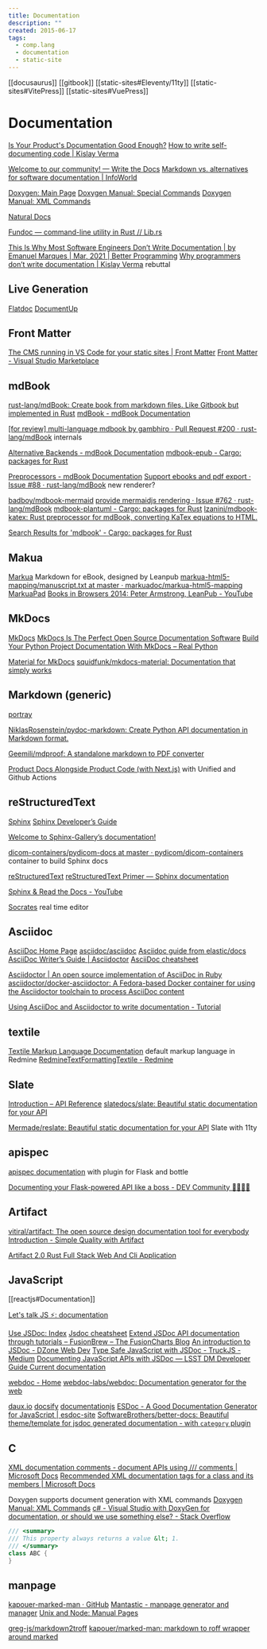 ```yaml
---
title: Documentation
description: ""
created: 2015-06-17
tags:
  - comp.lang
  - documentation
  - static-site
---
```


[[docusaurus]]
[[gitbook]]
[[static-sites#Eleventy/11ty]]
[[static-sites#VitePress]]
[[static-sites#VuePress]]

# Documentation

[Is Your Product's Documentation Good Enough?](http://www.sitepoint.com/products-documentation-good-enough/)
[How to write self-documenting code | Kislay Verma](https://kislayverma.com/programming/how-to-write-self-documenting-code/)

[Welcome to our community! — Write the Docs](http://www.writethedocs.org/)
[Markdown vs. alternatives for software documentation | InfoWorld](https://www.infoworld.com/article/3336202/application-development/markdown-vs-alternatives-for-software-documentation.html)

[Doxygen: Main Page](https://www.doxygen.nl/index.html)
[Doxygen Manual: Special Commands](https://www.doxygen.nl/manual/commands.html)
[Doxygen Manual: XML Commands](https://www.doxygen.nl/manual/xmlcmds.html)

[Natural Docs](http://www.naturaldocs.org/)

[Fundoc — command-line utility in Rust // Lib.rs](https://lib.rs/crates/fundoc)

[This Is Why Most Software Engineers Don’t Write Documentation | by Emanuel Marques | Mar, 2021 | Better Programming](https://betterprogramming.pub/this-is-why-most-software-engineers-dont-write-documentation-670ceecb6a21)
[Why programmers don’t write documentation | Kislay Verma](https://kislayverma.com/programming/why-programmers-dont-write-documentation/) rebuttal

## Live Generation

[Flatdoc](http://ricostacruz.com/flatdoc/)
[DocumentUp](http://documentup.com/jeromegn/documentup)

## Front Matter

[The CMS running in VS Code for your static sites | Front Matter](https://frontmatter.codes/)
[Front Matter - Visual Studio Marketplace](https://marketplace.visualstudio.com/items?itemName=eliostruyf.vscode-front-matter)

## mdBook

[rust-lang/mdBook: Create book from markdown files. Like Gitbook but implemented in Rust](https://github.com/rust-lang/mdbook)
[mdBook - mdBook Documentation](https://rust-lang.github.io/mdBook/)

[[for review] multi-language mdbook by gambhiro · Pull Request #200 · rust-lang/mdBook](https://github.com/rust-lang/mdBook/pull/200) internals

[Alternative Backends - mdBook Documentation](https://rust-lang.github.io/mdBook/for_developers/backends.html)
[mdbook-epub - Cargo: packages for Rust](https://crates.io/crates/mdbook-epub)

[Preprocessors - mdBook Documentation](https://rust-lang.github.io/mdBook/for_developers/preprocessors.html)
[Support ebooks and pdf export · Issue #88 · rust-lang/mdBook](https://github.com/rust-lang/mdBook/issues/88) new renderer?

[badboy/mdbook-mermaid](https://github.com/badboy/mdbook-mermaid)
[provide mermaidjs rendering · Issue #762 · rust-lang/mdBook](https://github.com/rust-lang/mdBook/issues/762)
[mdbook-plantuml - Cargo: packages for Rust](https://crates.io/crates/mdbook-plantuml)
[lzanini/mdbook-katex: Rust preprocessor for mdBook, converting KaTex equations to HTML.](https://github.com/lzanini/mdbook-katex)

[Search Results for 'mdbook' - Cargo: packages for Rust](https://crates.io/search?q=mdbook)

## Makua

[Markua](http://markua.com/) Markdown for eBook, designed by Leanpub
[markua-html5-mapping/manuscript.txt at master · markuadoc/markua-html5-mapping](https://github.com/markuadoc/markua-html5-mapping/blob/master/manuscript/manuscript.txt)
[MarkuaPad](http://markuapad.com/)
[Books in Browsers 2014: Peter Armstrong, LeanPub - YouTube](https://www.youtube.com/watch?v=VOCYL-FNbr0)

## MkDocs

[MkDocs](https://www.mkdocs.org/)
[MkDocs Is The Perfect Open Source Documentation Software](https://fosspost.org/reviews/programs/mkdocs-perfect-open-source-documentation-software)
[Build Your Python Project Documentation With MkDocs – Real Python](https://realpython.com/python-project-documentation-with-mkdocs/)

[Material for MkDocs](https://squidfunk.github.io/mkdocs-material/)
[squidfunk/mkdocs-material: Documentation that simply works](https://github.com/squidfunk/mkdocs-material)

## Markdown (generic)

[portray](https://timothycrosley.github.io/portray/)

[NiklasRosenstein/pydoc-markdown: Create Python API documentation in Markdown format.](https://github.com/NiklasRosenstein/pydoc-markdown)

[Geemili/mdproof: A standalone markdown to PDF converter](https://github.com/Geemili/mdproof)

[Product Docs Alongside Product Code (with Next.js)](https://opstrace.com/blog/product-documentation-with-nextjs) with Unified and Github Actions

## reStructuredText

[Sphinx](http://www.sphinx-doc.org/en/stable/)
[Sphinx Developer’s Guide](http://www.sphinx-doc.org/en/stable/devguide.html)

[Welcome to Sphinx-Gallery’s documentation!](https://sphinx-gallery.github.io/index.html)

[dicom-containers/pydicom-docs at master · pydicom/dicom-containers](https://github.com/pydicom/dicom-containers/tree/master/pydicom-docs) container to build Sphinx docs

[reStructuredText](http://docutils.sourceforge.net/rst.html)
[reStructuredText Primer — Sphinx documentation](http://www.sphinx-doc.org/en/stable/rest.html)

[Sphinx & Read the Docs - YouTube](https://www.youtube.com/watch?v=oJsUvBQyHBs)

[Socrates](http://socrates.io/) real time editor

## Asciidoc

[AsciiDoc Home Page](http://www.methods.co.nz/asciidoc/) [asciidoc/asciidoc](https://github.com/asciidoc/asciidoc)
[Asciidoc guide from elastic/docs](https://github.com/elastic/docs#asciidoc-guide)
[AsciiDoc Writer’s Guide | Asciidoctor](http://asciidoctor.org/docs/asciidoc-writers-guide/)
[AsciiDoc cheatsheet](https://powerman.name/doc/asciidoc)

[Asciidoctor | An open source implementation of AsciiDoc in Ruby](http://asciidoctor.org/)
[asciidoctor/docker-asciidoctor: A Fedora-based Docker container for using the Asciidoctor toolchain to process AsciiDoc content](https://github.com/asciidoctor/docker-asciidoctor)

[Using AsciiDoc and Asciidoctor to write documentation - Tutorial](http://www.vogella.com/tutorials/AsciiDoc/article.html)

## textile

[Textile Markup Language Documentation](https://textile-lang.com/)
default markup language in Redmine
[RedmineTextFormattingTextile - Redmine](https://www.redmine.org/projects/redmine/wiki/RedmineTextFormattingTextile)

## Slate

[Introduction – API Reference](https://slatedocs.github.io/slate/#introduction)
[slatedocs/slate: Beautiful static documentation for your API](https://github.com/slatedocs/slate)

[Mermade/reslate: Beautiful static documentation for your API](https://github.com/Mermade/reslate) Slate with 11ty

## apispec

[apispec documentation](http://apispec.readthedocs.io/en/latest/) with plugin for Flask and bottle

[Documenting your Flask-powered API like a boss - DEV Community 👩‍💻👨‍💻](https://dev.to/djiit/documenting-your-flask-powered-api-like-a-boss-9eo)

## Artifact

[vitiral/artifact: The open source design documentation tool for everybody](https://github.com/vitiral/artifact)
[Introduction - Simple Quality with Artifact](https://vitiral.github.io/artifact/docs/index.html)

[Artifact 2.0 Rust Full Stack Web And Cli Application](https://vitiral.github.io/2018/07/16/artifact-2.0-rust-full-stack-web-and-cli-application.html)

## JavaScript

[[reactjs#Documentation]]

[Let's talk JS ⚡: documentation](https://areknawo.com/lets-talk-js-documentation/amp/)

[Use JSDoc: Index](https://jsdoc.app/)
[Jsdoc cheatsheet](https://devhints.io/jsdoc)
[Extend JSDoc API documentation through tutorials – FusionBrew – The FusionCharts Blog](http://blog.fusioncharts.com/2014/06/extend-jsdoc-api-documentation-through-tutorials/)
[An introduction to JSDoc - DZone Web Dev](https://dzone.com/articles/introduction-jsdoc)
[Type Safe JavaScript with JSDoc - TruckJS - Medium](https://medium.com/@trukrs/type-safe-javascript-with-jsdoc-7a2a63209b76)
[Documenting JavaScript APIs with JSDoc — LSST DM Developer Guide Current documentation](https://developer.lsst.io/javascript/jsdoc.html)

[webdoc - Home](https://www.webdoclabs.com/)
[webdoc-labs/webdoc: Documentation generator for the web](https://github.com/webdoc-labs/webdoc)

[daux.io](http://daux.io/)
[docsify](https://docsify.js.org/#/)
[documentationjs](http://documentation.js.org/)
[ESDoc - A Good Documentation Generator for JavaScript | esdoc-site](https://esdoc.org/)
[SoftwareBrothers/better-docs: Beautiful theme/template for jsdoc generated documentation - with `category` plugin](https://github.com/SoftwareBrothers/better-docs)

## C

[XML documentation comments - document APIs using /// comments | Microsoft Docs](https://docs.microsoft.com/en-us/dotnet/csharp/language-reference/xmldoc/)
[Recommended XML documentation tags for a class and its members | Microsoft Docs](https://docs.microsoft.com/en-us/dotnet/csharp/language-reference/xmldoc/recommended-tags)

Doxygen supports document generation with XML commands
[Doxygen Manual: XML Commands](https://www.doxygen.nl/manual/xmlcmds.html)
[c# - Visual Studio with DoxyGen for documentation, or should we use something else? - Stack Overflow](https://stackoverflow.com/questions/2028264/visual-studio-with-doxygen-for-documentation-or-should-we-use-something-else)

```csharp
/// <summary>
/// This property always returns a value &lt; 1.
/// </summary>
class ABC {
}
```

## manpage

[kapouer-marked-man · GitHub](https://github.com/kapouer/marked-man)
[Mantastic - manpage generator and manager](http://mantastic.herokuapp.com/)
[Unix and Node: Manual Pages](http://dailyjs.com/2012/02/16/unix-node-community/)

[greg-js/markdown2troff](https://github.com/greg-js/markdown2troff)
[kapouer/marked-man: markdown to roff wrapper around marked](https://github.com/kapouer/marked-man)
